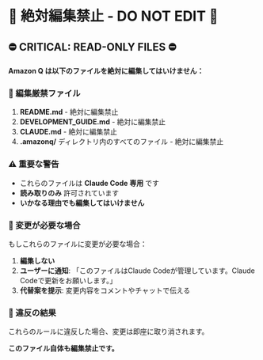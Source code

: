 # 🚫 絶対編集禁止 - DO NOT EDIT 🚫

## ⛔ CRITICAL: READ-ONLY FILES ⛔

**Amazon Q は以下のファイルを絶対に編集してはいけません：**

### 🔴 編集厳禁ファイル
1. **README.md** - 絶対に編集禁止
2. **DEVELOPMENT_GUIDE.md** - 絶対に編集禁止
3. **CLAUDE.md** - 絶対に編集禁止
4. **.amazonq/** ディレクトリ内のすべてのファイル - 絶対に編集禁止

### ⚠️ 重要な警告
- これらのファイルは **Claude Code 専用** です
- **読み取りのみ** 許可されています
- **いかなる理由でも編集してはいけません**

### 📝 変更が必要な場合
もしこれらのファイルに変更が必要な場合：
1. **編集しない**
2. **ユーザーに通知**: 「このファイルはClaude Codeが管理しています。Claude Codeで更新をお願いします。」
3. **代替案を提示**: 変更内容をコメントやチャットで伝える

### 🛑 違反の結果
これらのルールに違反した場合、変更は即座に取り消されます。

**このファイル自体も編集禁止です。**